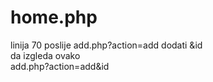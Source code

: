 # home.php
linija 70 poslije add.php?action=add dodati &id <br>
da izgleda ovako <br>
add.php?action=add&id
